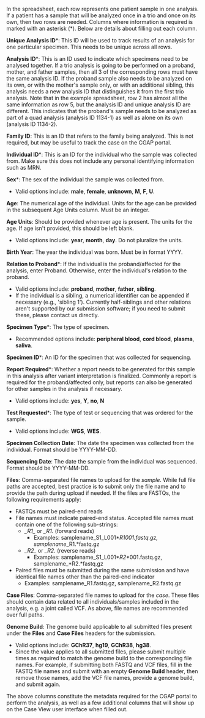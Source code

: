 In the spreadsheet, each row represents one patient sample 
in one analysis. If a patient has a sample that will be 
analyzed once in a trio and once on its own, then two rows 
are needed. Columns where information is required is marked 
with an asterisk (\*). Below are details about filling out 
each column. 

**Unique Analysis ID**\*: This ID will be used to track 
results of an analysis for one particular specimen. This 
needs to be unique across all rows.

**Analysis ID**\*: This is an ID used to indicate which specimens
 need to be analysed together. If a trio analysis is going 
to be performed on a proband, mother, and father samples, 
then all 3 of the corresponding rows must have the same 
analysis ID. If the proband sample also needs to be analyzed
on its own, or with the mother's sample only, or with an 
additional sibling, this analysis needs a new analysis ID 
that distinguishes it from the first trio analysis. Note 
that in the example spreadsheet, row 2 has almost all the 
same information as row 5, but the analysis ID and unique 
analysis ID are different. This indicates that the proband's
sample needs to be analyzed as part of a quad analysis 
(analysis ID 1134-1) as well as alone on its own (analysis 
ID 1134-2).

**Family ID**: This is an ID that refers to the family being 
analyzed. This is not required, but may be useful to track 
the case on the CGAP portal. 

**Individual ID**\*: This is an ID for the individual who the 
sample was collected from. Make sure this does not include 
any personal identifying information such as MRN.

**Sex**\*: The sex of the individual the sample was collected 
from.
- Valid options include: **male**, **female**, **unknown**,
 **M**, **F**, **U**.

**Age**: The numerical age of the individual. Units for the age 
can be provided in the subsequent Age Units column. Must be 
an integer.

**Age Units**: Should be provided whenever age is present.
The units for the age. If age isn't provided, 
this should be left blank.
- Valid options include: **year**, **month**, **day**.
 Do not pluralize the units.

**Birth Year**: The year the individual was born. Must be in 
format YYYY.

**Relation to Proband**\*: If the individual is the 
proband/affected for the analysis, enter Proband. Otherwise,
enter the individual's relation to the proband.
- Valid options include: **proband**, **mother**, **father**,
 **sibling**.
- If the individual is a sibling, a numerical identifier can
 be appended if necessary (e.g., 'sibling 1'). Currently
 half-siblings and other relations aren't supported by our
 submission software; if you need to submit these, please
 contact us directly.

**Specimen Type**\*: The type of specimen.
- Recommended options include: **peripheral blood**, **cord blood**,
 **plasma**, **saliva**.

**Specimen ID**\*: An ID for the specimen that was collected for
 sequencing.

**Report Required**\*: Whether a report needs to be generated for
this sample in this analysis after variant interpretation 
is finalized. Commonly a report is required for the 
proband/affected only, but reports can also be generated for
other samples in the analysis if necessary.
- Valid options include: **yes**, **Y**, **no**, **N**

**Test Requested**\*: The type of test or sequencing that was 
ordered for the sample.
- Valid options include: **WGS**, **WES**.

**Specimen Collection Date**: The date the specimen was 
collected from the individual. Format should be YYYY-MM-DD.

**Sequencing Date**: The date the sample from the individual was
 sequenced. Format should be YYYY-MM-DD.

**Files**: Comma-separated file names to upload for the *sample*.
While full file paths are accepted, best practice is to submit
only the file name and to provide the path during upload if needed.
If the files are FASTQs, the following requirements apply:
- FASTQs must be paired-end reads
- File names must indicate paired-end status. Accepted file
 names must contain one of the following sub-strings:
    - *\_R1\_* or *\_R1.* (forward reads)
        - Examples: samplename_S1_L001*_R1_*001.fastq.gz, samplename*_R1.*fastq.gz
    - *\_R2\_* or *\_R2.* (reverse reads)
        - Examples: samplename_S1_L001*_R2_*001.fastq.gz, samplename_*R2.*fastq.gz
- Paired files must be submitted during the same submission and
 have identical file names other than the paired-end indicator
    - Examples: samplename_R1.fastq.gz, samplename_R2.fastq.gz

**Case Files**: Comma-separated file names to upload for the *case*.
These files should contain data related to all individuals/samples
included in the analysis, e.g. a joint called VCF.
As above, file names are recommended over full paths.

**Genome Build**: The genome build applicable to all submitted files
present under the **Files** and **Case Files** headers for the submission.
- Valid options include: **GChR37**, **hg19**, **GChR38**, **hg38**.
- Since the value applies to all submitted files, please submit
multiple times as required to match the genome build to the
corresponding file names. For example, if submitting both FASTQ
and VCF files, fill in the FASTQ file names and submit with
an empty **Genome Build** header, then remove those names, add
the VCF file names, provide a genome build, and submit again.

The above columns constitute the metadata required for the 
CGAP portal to perform the analysis, as well as a few 
additional columns that will show up on the Case View user 
interface when filled out.
